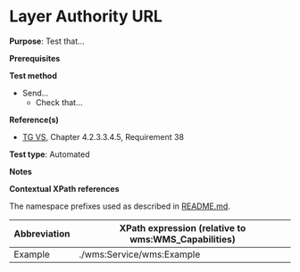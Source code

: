 # Layer Authority URL

**Purpose**: Test that...

**Prerequisites**

**Test method**
* Send...
  * Check that...

**Reference(s)**
* [TG VS](./README.md#ref_TG_VS), Chapter 4.2.3.3.4.5, Requirement 38

**Test type**: Automated

**Notes**

**Contextual XPath references**

The namespace prefixes used as described in [README.md](./README.md#namespaces).

Abbreviation                                               |  XPath expression (relative to wms:WMS_Capabilities)
---------------------------------------------------------- | -------------------------------------------------------------------------
Example <a name="example"></a> | ./wms:Service/wms:Example

